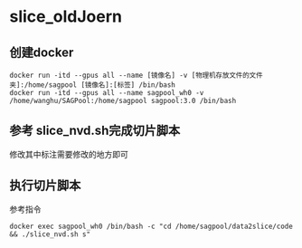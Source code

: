 # slice_oldJoern
## 创建docker

```
docker run -itd --gpus all --name [镜像名] -v [物理机存放文件的文件夹]:/home/sagpool [镜像名]:[标签] /bin/bash  
docker run -itd --gpus all --name sagpool_wh0 -v /home/wanghu/SAGPool:/home/sagpool sagpool:3.0 /bin/bash
```

## 参考 slice_nvd.sh完成切片脚本  
修改其中标注需要修改的地方即可

## 执行切片脚本  
参考指令
```
docker exec sagpool_wh0 /bin/bash -c "cd /home/sagpool/data2slice/code && ./slice_nvd.sh s"
```